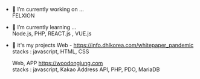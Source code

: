 
- 🔭 I’m currently working on ... <br>
            FELXION
- 🌱 I’m currently learning ...<br>
      Node.js, PHP, REACT.js , VUE.js
      
- 🌱 it's my projects
     Web - https://info.dhlkorea.com/whitepaper_pandemic <br>
     stacks : javascript, HTML, CSS
     
     Web, APP
     https://woodongjung.com <br>
     stacks : javascript, Kakao Address API, PHP, PDO, MariaDB
  
 
      
      
<!--
**Polarvear/Polarvear** is a ✨ _special_ ✨ repository because its `README.md` (this file) appears on your GitHub profile.
- 👯 I’m looking to collaborate on ...
- 🤔 I’m looking for help with ...
- 💬 Ask me about ...
- 📫 How to reach me: ...
- 😄 Pronouns: ...
- ⚡ Fun fact: ...
-->
